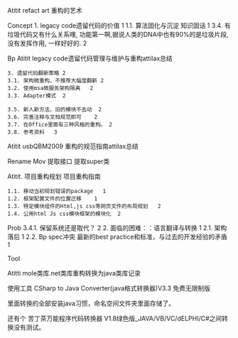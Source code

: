 Atitit refact art 重构的艺术

Concept
	1. legacy code遗留代码的价值	1
	1.1. 算法固化与沉淀 知识固话	1
3.4. 有垃圾代码又有什么关系哩, 功能第一啊,据说人类的DNA中也有90%的是垃圾片段,没有发挥作用, 一样好好的.	2


Bp 
Atitit  legacy code遗留代码管理与维护与重构attilax总结


	3. 遗留代码翻新策略	2
	3.1. 架构微重构，不推荐大幅度翻新	2
	3.2. 使用msa微服务架构隔离	2
	3.3. Adapter模式	2
	
	3.5. 新人新方法，旧的模块不去动	2
	3.6. 完善注释与文档规范即可	2
	3.7. 在Office里面有三种风格的重构。	2
	3.8. 参考资料	3

Atitit usbQBM2009 重构的规范指南attilax总结


Rename
Mov
提取接口
提取super类


Atitit. 项目重构规划  项目重构指南

	1.1. 移动当初规划错误的package	1
	1.2. 框架配置文件的位置迁移	1
	1.3. 特定模块组件的Html,js css等网页文件的布局规划	2
	1.4. 公用html Js css模块框架的模块化	2

Prob
	3.4.1. 保留系统还是取代？	2
	2. 面临的困难：：语言翻译与转换	1
	2.1. 架构落后	1
	2.2. Bp spec冲突 最新的best practice和标准，与过去的开发经验的矛盾	1

Tool

Atitti mole类库.net类库重构转换为java类库记录


使用工具
CSharp to Java Converter(java格式转换器)V3.3 免费无限制版


里面转换的全部安装java习惯，命名空间文件夹里面存储了。

还有个 苦丁茶万能程序代码转换器 V1.8绿色版_JAVA/VB/VC/dELPHI/C#之间转换没有测试。



